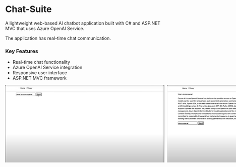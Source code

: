 # Chat-Suite

A lightweight web-based AI chatbot application built with C# and ASP.NET MVC that uses Azure OpenAI Service.

The application has real-time chat communication.

### Key Features

- Real-time chat functionality
- Azure OpenAI Service integration
- Responsive user interface
- ASP.NET MVC framework

<div style="display: flex; flex-direction: row; gap: 10px;">
  <img src="./Assets/Images/Chat-Suite-1.png" alt="Image 1" style="width: 640px; height: auto;" >
  <img src="./Assets/Images/Chat-Suite-2.png" alt="Image 1" style="width: 640px; height: auto;" >

</div>
